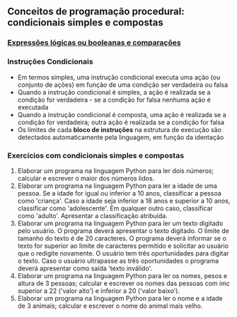 ## Conceitos de programação procedural: condicionais simples e compostas  
### [Expressões lógicas ou booleanas e comparações](https://docs.python.org/pt-br/3/library/stdtypes.html#boolean-operations-and-or-not)

### Instruções Condicionais   
- Em termos simples, uma instrução condicional executa uma ação (ou conjunto de ações) em função de uma condição ser verdadeira ou falsa  
- Quando a instrução condicional é simples, a ação é realizada se a condição for verdadeira - se a condição for falsa nenhuma ação é executada  
- Quando a instrução condicional é composta, uma ação é realizada se a condição for verdadeira; outra ação é realizada se a condição for falsa 
- Os limites de cada **bloco de instruções** na estrutura de execução são detectados automaticamente pela linguagem, em função da identação 

### Exercícios com condicionais simples e compostas  
1. Elaborar um programa na linguagem Python para ler dois números; calcular e escrever o maior dos números lidos.
2. Elaborar um programa na linguagem Python para ler a idade de uma pessoa. Se a idade for igual ou inferior a 10 anos, classificar a pessoa como 'criança'. Caso a idade seja inferior a 18 anos e superior a 10 anos, classificar como 'adolescente'. Em qualquer outro caso, classificar como 'adulto'. Apresentar a classificação atribuída.
3. Elaborar um programa na linguagem Python para ler um texto digitado pelo usuário. O programa deverá apresentar o texto digitado. O limite de tamanho do texto é de 20 caracteres. O programa deverá informar se o texto for superior ao limite de caracteres permitido e solicitar ao usuário que o redigite novamente. O usuário tem três oportunidades para digitar o texto. Caso o usuário ultrapasse as três oportunidades o programa deverá apresentar como saída 'texto inválido'.
4. Elaborar um programa na linguagem Python para ler os nomes, pesos e altura de 3 pessoas; calcular e escrever os nomes das pessoas com imc superior a 22 ('valor alto') e inferior a 20 ('valor baixo').
5. Elaborar um programa na linguagem Python para ler o nome e a idade de 3 animais; calcular e escrever o nome do animal mais velho.   
